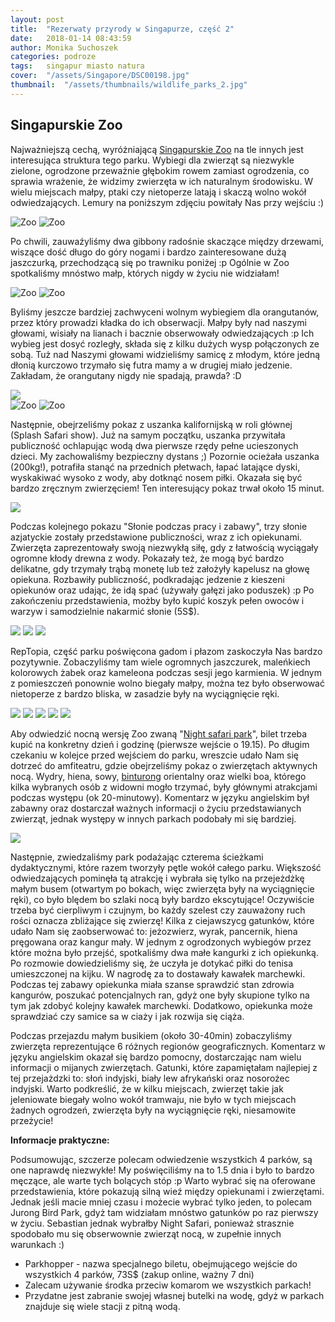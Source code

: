 ```yaml
---
layout: post
title:  "Rezerwaty przyrody w Singapurze, część 2"
date:   2018-01-14 08:43:59
author: Monika Suchoszek
categories: podroze
tags:	singapur miasto natura
cover:  "/assets/Singapore/DSC00198.jpg"
thumbnail:  "/assets/thumbnails/wildlife_parks_2.jpg"
---
```


## Singapurskie Zoo

Najważniejszą cechą, wyróżniającą <a href="https://www.wrs.com.sg/en/singapore-zoo.html">Singapurskie Zoo</a> na tle innych jest interesująca struktura tego parku. 
Wybiegi dla zwierząt są niezwykle zielone, ogrodzone przeważnie głębokim rowem zamiast ogrodzenia, co sprawia wrażenie, że widzimy zwierzęta w ich naturalnym środowisku. 
W wielu miejscach małpy, ptaki czy nietoperze latają i skaczą wolno wokół odwiedzających. Lemury na poniższym zdjęciu powitały Nas przy wejściu :)

<div class="row">
  <img src="/assets/Singapore/DSC00051-e1516842579492.jpg" class="column-50" alt="Zoo" />
  <img src="/assets/Singapore/DSC00050-e1516842620806.jpg" class="column-50" alt="Zoo" />
</div>


Po chwili, zauwaźyliśmy dwa gibbony radośnie skaczące między drzewami, wiszące dość długo do góry nogami i bardzo zainteresowane dużą jaszczurką, przechodzącą się 
po trawniku poniżej :p Ogólnie w Zoo spotkaliśmy mnóstwo małp, których nigdy w życiu nie widziałam!

<div class="row">
  <img src="/assets/Singapore/DSC00076-e1516842570864.jpg" class="column-50" alt="Zoo" />
  <img src="/assets/Singapore/DSC00146-e1516842630644.jpg" class="column-50" alt="Zoo" />
</div>

Byliśmy jeszcze bardziej zachwyceni wolnym wybiegiem dla orangutanów, przez który prowadzi kładka do ich obserwacji. Małpy były nad naszymi głowami, wisiały na lianach i
bacznie obserwowały odwiedzających :p Ich wybieg jest dosyć rozległy, składa się z kilku dużych wysp połączonych ze sobą. Tuż nad Naszymi głowami widzieliśmy samicę z młodym,
które jedną dłonią kurczowo trzymało się futra mamy a w drugiej miało jedzenie. Zakładam, że orangutany nigdy nie spadają, prawda? :D

<img src="/assets/Singapore/DSC00091.jpg">

<div class="row">
  <img src="/assets/Singapore/DSC00087-e1516842610280.jpg" class="column-50" alt="Zoo" />
  <img src="/assets/Singapore/DSC00083-e1516842588957.jpg" class="column-50" alt="Zoo" />
</div>

Następnie, obejrzeliśmy pokaz z uszanka kalifornijską w roli głównej (Splash Safari show). Już na samym początku, uszanka przywitała publiczność ochlapując wodą dwa pierwsze
rzędy pełne ucieszonych dzieci. My zachowaliśmy bezpieczny dystans ;) Pozornie ocieżała uszanka (200kg!), potrafiła stanąć na przednich płetwach, łapać latające dyski,
wyskakiwać wysoko z wody, aby dotknąć nosem piłki. Okazała się być bardzo zręcznym zwierzęciem! Ten interesujący pokaz trwał około 15 minut.

<img src="/assets/Singapore/DSC00117.jpg">

Podczas kolejnego pokazu "Słonie podczas pracy i zabawy", trzy słonie azjatyckie zostały przedstawione publiczności, wraz z ich opiekunami. Zwierzęta zaprezentowały swoją 
niezwykłą siłę, gdy z łatwością wyciągały ogromne kłody drewna z wody. Pokazały też, że mogą być bardzo delikatne, gdy trzymały trąbą monetę lub też założyły kapelusz na 
głowę opiekuna. Rozbawiły publiczność, podkradając jedzenie z kieszeni opiekunów oraz udając, że idą spać (używały gałęzi jako poduszek) :p Po zakończeniu przedstawienia, 
możby było kupić koszyk pełen owoców i warzyw i samodzielnie nakarmić słonie (5S$).

<img src="/assets/Singapore/DSC00156-1.jpg">
<img src="/assets/Singapore/DSC00171.jpg">
<img src="/assets/Singapore/DSC00198.jpg">

RepTopia, część parku poświęcona gadom i płazom zaskoczyła Nas bardzo pozytywnie. Zobaczyliśmy tam wiele ogromnych jaszczurek, maleńkiech kolorowych żabek oraz kameleona 
podczas sesji jego karmienia. W jednym z pomieszczeń ponownie wolno biegały małpy, można tez było obserwować nietoperze z bardzo bliska, w zasadzie były na wyciągnięcie ręki.

<img src="/assets/Singapore/DSC00254.jpg">
<img src="/assets/Singapore/DSC00251.jpg">
<img src="/assets/Singapore/DSC00238.jpg">
<img src="/assets/Singapore/DSC00257.jpg">
<img src="/assets/Singapore/DSC00272.jpg">

Aby odwiedzić nocną wersję Zoo zwaną "<a href="https://www.wrs.com.sg/en/night-safari/">Night safari park</a>", bilet trzeba kupić na konkretny dzień i godzinę
 (pierwsze wejście o 19.15). Po długim czekaniu w kolejce przed wejściem do parku, wreszcie udało Nam się dotrzeć do amfiteatru, gdzie obejrzeliśmy pokaz o zwierzętach 
 aktywnych nocą. Wydry, hiena, sowy, <a href="https://pl.m.wikipedia.org/wiki/Binturong_orientalny">binturong</a> orientalny oraz wielki boa, którego kilka wybranych osób 
 z widowni mogło trzymać, były głównymi atrakcjami podczas występu (ok 20-minutowy). Komentarz w języku angielskim był zabawny oraz dostarczał ważnych informacji o życiu 
 przedstawianych zwierząt, jednak występy w innych parkach podobały mi się bardziej.
 
<img src="/assets/Singapore/DSC00355.jpg">


Następnie, zwiedzaliśmy park podażając czterema ścieżkami dydaktycznymi, które razem tworzyły pętle wokół całego parku. Większość odwiedzających pominęła tą atrakcję i 
wybrała się tylko na przejeżdżkę małym busem (otwartym po bokach, więc zwierzęta były na wyciągnięcie ręki), co było blędem bo szlaki nocą były bardzo ekscytujące! Oczywiście
 trzeba być cierpliwym i czujnym, bo każdy szelest czy zauważony ruch rości oznacza zbliżające się zwierzę! Kilka z ciejawszycg gatunków, które udało Nam się zaobserwować to: 
 jeżozwierz, wyrak, pancernik, hiena pręgowana oraz kangur mały. W jednym z ogrodzonych wybiegów przez które można było przejść, spotkaliśmy dwa małe kangurki z ich opiekunką.
  Po rozmowie dowiedzieliśmy się, że uczyła je dotykać piłki do tenisa umieszczonej na kijku. W nagrodę za to dostawały kawałek marchewki. Podczas tej zabawy opiekunka miała 
  szanse sprawdzić stan zdrowia kangurów, poszukać potencjalnych ran, gdyż one były skupione tylko na tym jak zdobyć kolejny kawałek marchewki. Dodatkowo, opiekunka może 
  sprawdziać czy samice sa w ciaży i jak rozwija się ciąża.
  

Podczas przejazdu małym busikiem (około 30-40min) zobaczyliśmy zwierzęta reprezentujące 6 różnych regionów geograficznych. Komentarz w języku angielskim okazał się bardzo 
pomocny, dostarczając nam wielu informacji o mijanych zwierzętach. Gatunki, które zapamiętałam najlepiej z tej przejażdzki to: słoń indyjski, biały lew afrykański oraz 
nosorożec indyjski. Warto podkreślić, że w kilku miejscach, zwierzęt takie jak jeleniowate biegały wolno wokół tramwaju, nie było w tych miejscach żadnych ogrodzeń, zwierzęta 
były na wyciągnięcie ręki, niesamowite przeżycie!


__Informacje praktyczne:__

Podsumowując, szczerze polecam odwiedzenie wszystkich 4 parków, są one naprawdę niezwykłe! My poświęciliśmy na to 1.5 dnia i było to bardzo męczące, ale warte tych bolących
 stóp :p Warto wybrać się na oferowane przedstawienia, które pokazują silną wieź między opiekunami i zwierzętami. Jednak jeśli macie mniej czasu i możecie wybrać tylko jeden, 
 to polecam Jurong Bird Park, gdyż tam widziałam mnóstwo gatunków po raz pierwszy w życiu. Sebastian jednak wybrałby Night Safari, ponieważ strasznie spodobało mu się 
 obserwownie zwierząt nocą, w zupełnie innych warunkach :)

  * Parkhopper - nazwa specjalnego biletu, obejmującego wejście do wszystkich 4 parków, 73S$ (zakup online, ważny 7 dni)
  * Zalecam używanie środka przeciw komarom we wszystkich parkach!
  * Przydatne jest zabranie swojej własnej butelki na wodę, gdyż w parkach znajduje się wiele stacji z pitną wodą.

 
